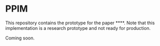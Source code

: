 # PPIM

This repository contains the prototype for the paper ****. Note that this implementation is a research prototype and not ready for production.

Coming soon.
